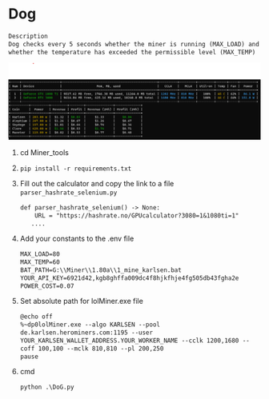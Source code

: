 # Dog

```
Description
Dog checks every 5 seconds whether the miner is running (MAX_LOAD) and whether the temperature has exceeded the permissible level (MAX_TEMP)
```
![Dog.png](Dog.png)


1. cd Miner_tools
2. `pip install -r requirements.txt`
3. Fill out the calculator and copy the link to a file `parser_hashrate_selenium.py`

   ```pycon
   def parser_hashrate_selenium() -> None:
       URL = "https://hashrate.no/GPUcalculator?3080=1&1080ti=1"
      ....
   ```

4. Add your constants to the .env file
    ```
    MAX_LOAD=80
    MAX_TEMP=60
    BAT_PATH=G:\\Miner\\1.80a\\1_mine_karlsen.bat
    YOUR_API_KEY=6921d42,kgb8ghffa009dc4f8hjkfhje4fg505db43fgha2e
    POWER_COST=0.07
    ```

5. Set absolute path for lolMiner.exe file

    ```
    @echo off
    %~dp0lolMiner.exe --algo KARLSEN --pool de.karlsen.herominers.com:1195 --user YOUR_KARLSEN_WALLET_ADDRESS.YOUR_WORKER_NAME --cclk 1200,1680 --coff 100,100 --mclk 810,810 --pl 200,250
    pause
    ```

6. cmd
    ```pycon
    python .\DoG.py
    ```
   
